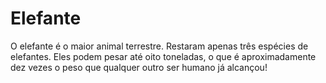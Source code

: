 # Elefante

O elefante é o maior animal terrestre. Restaram apenas três espécies de
elefantes. Eles podem pesar até oito toneladas, o que é aproximadamente dez
vezes o peso que qualquer outro ser humano já alcançou!
